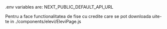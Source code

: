 .env variables are: NEXT_PUBLIC_DEFAULT_API_URL

Pentru a face functionalitatea de fise cu credite care se pot downloada uite-te in ./components/elevi/EleviPage.js 

